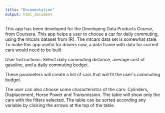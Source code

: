 ```yaml
---
title: "Documentation"
output: html_document
---
```


This app has been developed for the Developing Data Products Course, from Coursera. This app helps a user to choose a car for daily commuting, using the mtcars dataset from [R]. The mtcars data set is somewhat stale. To make this app useful for drivers now, a data frame with data for current cars would need to be built 

User Instructions:
Select daily commuting distance, average cost of gasoline, and a daily commuting budget.

These parameters will create a list of cars that will fit the user's commuting budget.

The user can also choose some characteristcs of the cars: 
Cylinders, Displacement, Horse Power and Transmission. 
The table will show only the cars with the filters selected. 
The table can be sorted according any variable by clicking the arrows at the top of the table.

